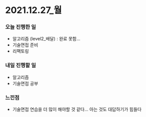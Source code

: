 # 2021.12.27\_월

### 오늘 진행한 일

- 알고리즘 (level2\_배달) : 완료 못함...
- 기술면접 준비
- 리팩토링

### 내일 진행할 일

- 알고리즘
- 기술면접 공부

### 느낀점

- 기술면접 연습을 더 많이 해야할 것 같다... 아는 것도 대답하기가 힘들다
